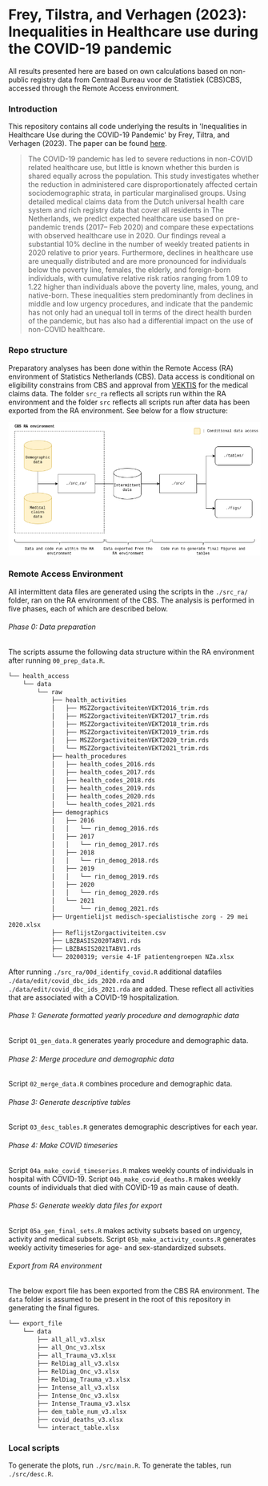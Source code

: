 # Frey, Tilstra, and Verhagen (2023): Inequalities in Healthcare use during the COVID-19 pandemic

All results presented here are based on own calculations based on non-public registry data from Centraal Bureau voor de Statistiek (CBS)CBS, accessed through the Remote Access environment.

### Introduction

This repository contains all code underlying the results in 'Inequalities in Healthcare Use during the COVID-19 Pandemic' by Frey, Tiltra, and Verhagen (2023). The paper can be found [here](https://www.medrxiv.org/content/10.1101/2023.04.26.23289095v1).

>The COVID-19 pandemic has led to severe reductions in non-COVID related healthcare use, but little is known whether this burden is shared equally across the population. This study investigates whether the reduction in administered care disproportionately affected certain sociodemographic strata, in particular marginalised groups. Using detailed medical claims data from the Dutch universal health care system and rich registry data that cover all residents in The Netherlands, we predict expected healthcare use based on pre-pandemic trends (2017– Feb 2020) and compare these expectations with observed healthcare use in 2020. Our findings reveal a substantial 10% decline in the number of weekly treated patients in 2020 relative to prior years. Furthermore, declines in healthcare use are unequally distributed and are more pronounced for individuals below the poverty line, females, the elderly, and foreign-born individuals, with cumulative relative risk ratios ranging from 1.09 to 1.22 higher than individuals above the poverty line, males, young, and native-born. These inequalities stem predominantly from declines in middle and low urgency procedures, and indicate that the pandemic has not only had an unequal toll in terms of the direct health burden of the pandemic, but has also had a differential impact on the use of non-COVID healthcare.

### Repo structure

Preparatory analyses has been done within the Remote Access (RA) environment of Statistics Netherlands (CBS). Data access is conditional on eligibility constrains from CBS and approval from [VEKTIS](https://www.vektis.nl/) for the medical claims data. The folder `src_ra` reflects all scripts run within the RA environment and the folder `src` reflects all scripts run after data has been exported from the RA environment. See below for a flow structure:

![Code and data flow](./www/repo_flow.png)

### Remote Access Environment

All intermittent data files are generated using the scripts in the `./src_ra/` folder, ran on the RA environment of the CBS. The analysis is performed in five phases, each of which are described below.

###### Phase 0: Data preparation
The scripts assume the following data structure within the RA environment after running `00_prep_data.R`.

    └── health_access
        └── data
            └── raw
                ├── health_activities
                │   ├── MSZZorgactiviteitenVEKT2016_trim.rds
                │   ├── MSZZorgactiviteitenVEKT2017_trim.rds
                │   ├── MSZZorgactiviteitenVEKT2018_trim.rds
                │   ├── MSZZorgactiviteitenVEKT2019_trim.rds
                │   ├── MSZZorgactiviteitenVEKT2020_trim.rds
                │   └── MSZZorgactiviteitenVEKT2021_trim.rds
                ├── health_procedures
                │   ├── health_codes_2016.rds
                │   ├── health_codes_2017.rds
                │   ├── health_codes_2018.rds
                │   ├── health_codes_2019.rds
                │   ├── health_codes_2020.rds
                │   └── health_codes_2021.rds
                ├── demographics
                │   ├── 2016
                │   │   └── rin_demog_2016.rds
                │   ├── 2017
                │   │   └── rin_demog_2017.rds
                │   ├── 2018
                │   │   └── rin_demog_2018.rds
                │   ├── 2019
                │   │   └── rin_demog_2019.rds
                │   ├── 2020
                │   │   └── rin_demog_2020.rds
                │   └── 2021
                │       └── rin_demog_2021.rds
                ├── Urgentielijst medisch-specialistische zorg - 29 mei 2020.xlsx
                ├── ReflijstZorgactiviteiten.csv
                ├── LBZBASIS2020TABV1.rds
                ├── LBZBASIS2021TABV1.rds
                └── 20200319; versie 4-1F patientengroepen NZa.xlsx


After running `./src_ra/00d_identify_covid.R` additional datafiles `./data/edit/covid_dbc_ids_2020.rda` and `./data/edit/covid_dbc_ids_2021.rda` are added. These reflect all activities that are associated with a COVID-19 hospitalization.

###### Phase 1: Generate formatted yearly procedure and demographic data

Script `01_gen_data.R` generates yearly procedure and demographic data.

###### Phase 2: Merge procedure and demographic data

Script `02_merge_data.R` combines procedure and demographic data.

###### Phase 3: Generate descriptive tables

Script `03_desc_tables.R` generates demographic descriptives for each year.

###### Phase 4: Make COVID timeseries

Script `04a_make_covid_timeseries.R` makes weekly counts of individuals in hospital with COVID-19. Script `04b_make_covid_deaths.R` makes weekly counts of individuals that died with COVID-19 as main cause of death.

###### Phase 5: Generate weekly data files for export

Script `05a_gen_final_sets.R` makes activity subsets based on urgency, activity and medical subsets. Script `05b_make_activity_counts.R` generates weekly activity timeseries for age- and sex-standardized subsets.

###### Export from RA environment

The below export file has been exported from the CBS RA environment. The `data` folder is assumed to be present in the root of this repository in generating the final figures.

    └── export_file
        └── data
            ├── all_all_v3.xlsx
            ├── all_Onc_v3.xlsx
            ├── all_Trauma_v3.xlsx
            ├── RelDiag_all_v3.xlsx
            ├── RelDiag_Onc_v3.xlsx
            ├── RelDiag_Trauma_v3.xlsx
            ├── Intense_all_v3.xlsx
            ├── Intense_Onc_v3.xlsx
            ├── Intense_Trauma_v3.xlsx
            ├── dem_table_num_v3.xlsx
            ├── covid_deaths_v3.xlsx
            └── interact_table.xlsx
     
### Local scripts

To generate the plots, run `./src/main.R`. To generate the tables, run `./src/desc.R`.

